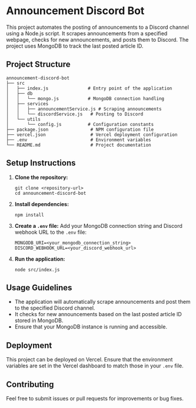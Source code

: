 # Announcement Discord Bot

This project automates the posting of announcements to a Discord channel using a Node.js script. It scrapes announcements from a specified webpage, checks for new announcements, and posts them to Discord. The project uses MongoDB to track the last posted article ID.

## Project Structure

```
announcement-discord-bot
├── src
│   ├── index.js               # Entry point of the application
│   ├── db
│   │   └── mongo.js           # MongoDB connection handling
│   ├── services
│   │   ├── announcementService.js # Scraping announcements
│   │   └── discordService.js   # Posting to Discord
│   └── utils
│       └── config.js          # Configuration constants
├── package.json                # NPM configuration file
├── vercel.json                 # Vercel deployment configuration
├── .env                        # Environment variables
└── README.md                   # Project documentation
```

## Setup Instructions

1. **Clone the repository:**
   ```
   git clone <repository-url>
   cd announcement-discord-bot
   ```

2. **Install dependencies:**
   ```
   npm install
   ```

3. **Create a `.env` file:**
   Add your MongoDB connection string and Discord webhook URL to the `.env` file:
   ```
   MONGODB_URI=<your_mongodb_connection_string>
   DISCORD_WEBHOOK_URL=<your_discord_webhook_url>
   ```

4. **Run the application:**
   ```
   node src/index.js
   ```

## Usage Guidelines

- The application will automatically scrape announcements and post them to the specified Discord channel.
- It checks for new announcements based on the last posted article ID stored in MongoDB.
- Ensure that your MongoDB instance is running and accessible.

## Deployment

This project can be deployed on Vercel. Ensure that the environment variables are set in the Vercel dashboard to match those in your `.env` file.

## Contributing

Feel free to submit issues or pull requests for improvements or bug fixes.